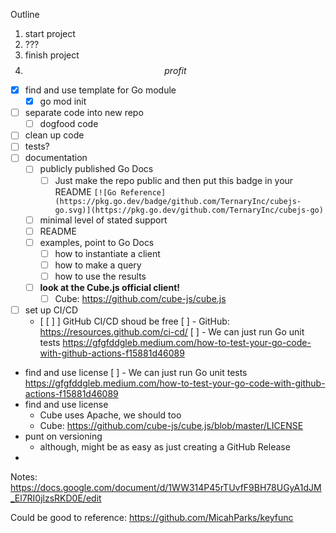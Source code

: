 Outline

1. start project
2. ???
3. finish project
4. $$ profit $$

- [x] find and use template for Go module
  - [x] go mod init
- [ ] separate code into new repo
  - [ ] dogfood code
- [ ] clean up code
- [ ] tests?
- [ ] documentation
  - [ ] publicly published Go Docs
    - [ ] Just make the repo public and then put this badge in your README `[![Go Reference](https://pkg.go.dev/badge/github.com/TernaryInc/cubejs-go.svg)](https://pkg.go.dev/github.com/TernaryInc/cubejs-go)`
  - [ ] minimal level of stated support
  - [ ] README
  - [ ] examples, point to Go Docs
    - [ ] how to instantiate a client
    - [ ] how to make a query
    - [ ] how to use the results
  - [ ] **look at the Cube.js official client!**
    - [ ] Cube: https://github.com/cube-js/cube.js
- [ ] set up CI/CD
  - [ [ ] ] GitHub CI/CD shoud be free
    [ ] - GitHub: https://resources.github.com/ci-cd/
    [ ] - We can just run Go unit tests https://gfgfddgleb.medium.com/how-to-test-your-go-code-with-github-actions-f15881d46089
- find and use license
  [ ] - We can just run Go unit tests https://gfgfddgleb.medium.com/how-to-test-your-go-code-with-github-actions-f15881d46089
- find and use license
  - Cube uses Apache, we should too
  - Cube: https://github.com/cube-js/cube.js/blob/master/LICENSE
- punt on versioning
  - although, might be as easy as just creating a GitHub Release
-

Notes: https://docs.google.com/document/d/1WW314P45rTUvfF9BH78UGyA1dJM_El7RI0jlzsRKD0E/edit

Could be good to reference: https://github.com/MicahParks/keyfunc
